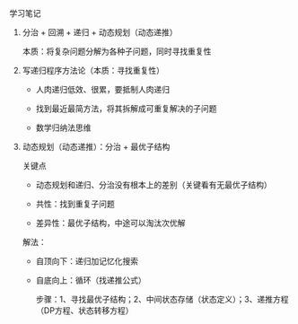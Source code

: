 学习笔记

1. 分治 + 回溯 + 递归 + 动态规划（动态递推）
   
    本质：将复杂问题分解为各种子问题，同时寻找重复性

2. 写递归程序方法论（本质：寻找重复性）
   
   - 人肉递归低效、很累，要抵制人肉递归

   - 找到最近最简方法，将其拆解成可重复解决的子问题

   - 数学归纳法思维

3. 动态规划（动态递推）：分治 + 最优子结构
   
   关键点

   - 动态规划和递归、分治没有根本上的差别（关键看有无最优子结构）

   - 共性：找到重复子问题

   - 差异性：最优子结构，中途可以淘汰次优解

   解法：
    
   - 自顶向下：递归加记忆化搜索

   - 自底向上：循环（找递推公式）
  
     步骤：1、寻找最优子结构；2、中间状态存储（状态定义）；3、递推方程（DP方程、状态转移方程）